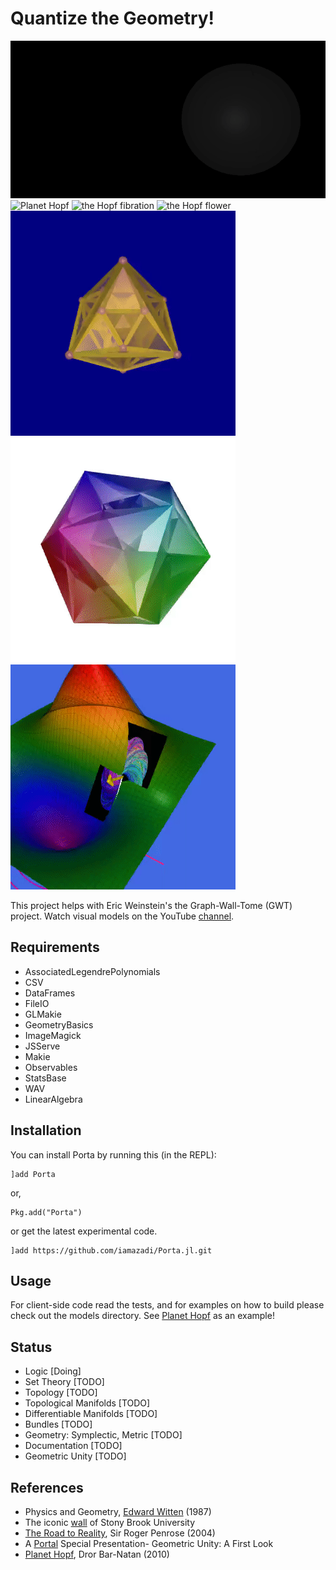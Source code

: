 # Quantize the Geometry!
![Hopf Dance](gallery/hopfdance.gif "Hopf Dance")
![Planet Hopf](gallery/planethopf.gif "Planet Hopf")
![the Hopf fibration](gallery/londontsai.gif "The Hopf fibration inspired by London Tsai")
![the Hopf flower](gallery/flower.gif "The Hopf flower")
![24-cell](gallery/24-cell.gif "24-cell")
![600-cell](gallery/600-cell.gif "600-cell")
![surfaces](gallery/surfaces.gif "surfaces")

This project helps with Eric Weinstein's the Graph-Wall-Tome (GWT) project. Watch visual
models on the YouTube [channel][1].

## Requirements
- AssociatedLegendrePolynomials
- CSV
- DataFrames
- FileIO
- GLMakie
- GeometryBasics
- ImageMagick
- JSServe
- Makie
- Observables
- StatsBase
- WAV
- LinearAlgebra


## Installation
You can install Porta by running this (in the REPL):

```julia-repl
]add Porta
```
or,
```julia-repl
Pkg.add("Porta")
```
or get the latest experimental code.
```julia-repl
]add https://github.com/iamazadi/Porta.jl.git
```

## Usage
For client-side code read the tests, and for examples on how to build please check out the
models directory. See [Planet Hopf](../master/models/drorbarnatan2010.jl) as an example!

## Status
- Logic [Doing]
- Set Theory [TODO]
- Topology [TODO]
- Topological Manifolds [TODO]
- Differentiable Manifolds [TODO]
- Bundles [TODO]
- Geometry: Symplectic, Metric [TODO]
- Documentation [TODO]
- Geometric Unity [TODO]

## References
- Physics and Geometry, [Edward Witten][2] (1987)
- The iconic [wall][3] of Stony Brook University
- [The Road to Reality][4], Sir Roger Penrose (2004)
- A [Portal][5] Special Presentation- Geometric Unity: A First Look
- [Planet Hopf][6], Dror Bar-Natan (2010)

[1]: https://www.youtube.com/channel/UCY8FW_kvEfGDj5i5j_rkaqA
[2]: https://cds.cern.ch/record/181783/files/cer-000093203.pdf
[3]: http://www.math.stonybrook.edu/~tony/scgp/wall-story/wall-story.html
[4]: https://www.amazon.com/Road-Reality-Complete-Guide-Universe/dp/0679776311
[5]: https://youtu.be/Z7rd04KzLcg
[6]: http://drorbn.net/AcademicPensieve/Projects/PlanetHopf/
